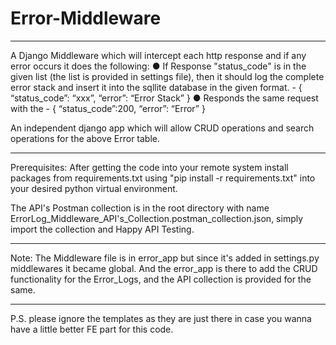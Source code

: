 # Error-Middleware
***
A Django Middleware which will intercept each http response and if any error occurs it does the following:
● If Response "status_code" is in the given list (the list is
provided in settings file), then it should log the complete error stack and
insert it into the sqllite database in the given format.
    - { “status_code”: “xxx”,
    “error”: “Error Stack”
    }
● Responds the same request with the
    - { “status_code”:200,
    “error”: “Error”
    }

An independent django app which will allow CRUD operations and search operations for the above Error table.
***

Prerequisites: After getting the code into your remote system install packages from requirements.txt using "pip install -r requirements.txt" into your desired python virtual environment.

The API's Postman collection is in the root directory with name ErrorLog_Middleware_API's_Collection.postman_collection.json, simply import the collection and Happy API Testing.

***
Note: The Middleware file is in error_app but since it's added in settings.py middlewares it became global. And the error_app is there to add the CRUD functionality for the Error_Logs, and the API collection is provided for the same. 

***
P.S. please ignore the templates as they are just there in case you wanna have a little better FE part for this code. 

